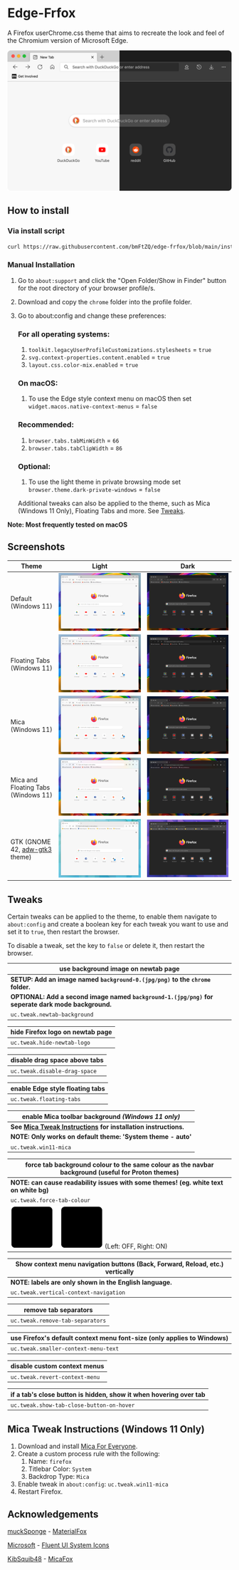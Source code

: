 # Edge-Frfox
A Firefox userChrome.css theme that aims to recreate the look and feel of the Chromium version of Microsoft Edge.

<!-- use <img> element to set a maximum width -->
<img src="screenshots/thumbnail.png" alt="thumbnail screenshot" title="Screenshot taken with macOS Monterey / Firefox Nightly 96.0a1 (2021-11-30)" width="800">

## How to install
### Via install script
```bash
curl https://raw.githubusercontent.com/bmFtZQ/edge-frfox/blob/main/install.sh > /tmp/installer.sh && chmod +x /tmp/installer.sh && /tmp/installer.sh
```

### Manual Installation
1. Go to `about:support` and click the "Open Folder/Show in Finder" button for the root directory of your browser profile/s.
2. Download and copy the `chrome` folder into the profile folder.
3. Go to about:config and change these preferences:

   ### For all operating systems:
   1. `toolkit.legacyUserProfileCustomizations.stylesheets` = `true`
   2. `svg.context-properties.content.enabled` = `true`
   3. `layout.css.color-mix.enabled` = `true`

   ### On macOS:
   1. To use the Edge style context menu on macOS then set `widget.macos.native-context-menus` = `false`

   ### Recommended:
   1. `browser.tabs.tabMinWidth` = `66`
   2. `browser.tabs.tabClipWidth` = `86`

   ### Optional:
   1. To use the light theme in private browsing mode set `browser.theme.dark-private-windows` = `false`

   Additional tweaks can also be applied to the theme, such as Mica (Windows 11 Only), Floating Tabs and more. See [Tweaks](#tweaks).

**Note: Most frequently tested on macOS**

## Screenshots
| Theme                               | Light                                   | Dark                                   |
| ----------------------------------- | --------------------------------------- | -------------------------------------- |
| Default (Windows 11)                | ![Light][s-l]                           | ![Dark][s-d]                           |
| Floating Tabs (Windows 11)          | ![Light, Floating Tabs][s-lf]           | ![Dark, Floating Tabs][s-df]           |
| Mica (Windows 11)                   | ![Light, Mica][s-lm]                    | ![Dark, Mica][s-dm]                    |
| Mica and Floating Tabs (Windows 11) | ![Light, Mica and Floating Tabs][s-lmf] | ![Dark, Mica and Floating Tabs][s-dmf] |
| GTK (GNOME 42, [adw-gtk3][1] theme) | ![Light, GTK][s-lgtk]                   | ![Dark, GTK][s-dgtk]                   |

## Tweaks
Certain tweaks can be applied to the theme, to enable them navigate to `about:config` and create a boolean key for each tweak you want to use and set it to `true`, then restart the browser.

To disable a tweak, set the key to `false` or delete it, then restart the browser.

| use background image on newtab page                                                                |
| -------------------------------------------------------------------------------------------------- |
| **SETUP: Add an image named `background-0.(jpg/png)` to the `chrome` folder.**                     |
| **OPTIONAL: Add a second image named `background-1.(jpg/png)` for seperate dark mode background.** |
| `uc.tweak.newtab-background`                                                                       |

| hide Firefox logo on newtab page |
| -------------------------------- |
| `uc.tweak.hide-newtab-logo`      |

| disable drag space above tabs |
| ----------------------------- |
| `uc.tweak.disable-drag-space` |

| enable Edge style floating tabs |
| ------------------------------- |
| `uc.tweak.floating-tabs`        |

| enable Mica toolbar background *(Windows 11 only)*                  |
| ------------------------------------------------------------------- |
| **See [Mica Tweak Instructions][3] for installation instructions.** |
| **NOTE: Only works on default theme: 'System theme - auto'**        |
| `uc.tweak.win11-mica`                                               |

| force tab background colour to the same colour as the navbar background (useful for Proton themes) |
| -------------------------------------------------------------------------------------------------- |
| **NOTE: can cause readability issues with some themes! (eg. white text on white bg)**              |
| `uc.tweak.force-tab-colour`                                                                        |
| ![force tab colour example](screenshots/force-tab-colour.svg) (Left: OFF, Right: ON)               |

| Show context menu navigation buttons (Back, Forward, Reload, etc.) vertically |
| ----------------------------------------------------------------------------- |
| **NOTE: labels are only shown in the English language.**                      |
| `uc.tweak.vertical-context-navigation`                                        |

| remove tab separators            |
| -------------------------------- |
| `uc.tweak.remove-tab-separators` |

| use Firefox's default context menu font-size (only applies to Windows) |
| ---------------------------------------------------------------------- |
| `uc.tweak.smaller-context-menu-text`                                   |

| disable custom context menus   |
| ------------------------------ |
| `uc.tweak.revert-context-menu` |

| if a tab's close button is hidden, show it when hovering over tab |
| ----------------------------------------------------------------- |
| `uc.tweak.show-tab-close-button-on-hover`                         |

## Mica Tweak Instructions (Windows 11 Only)
1. Download and install [Mica For Everyone][2].
2. Create a custom process rule with the following:
   1. Name: `firefox`
   2. Titlebar Color: `System`
   3. Backdrop Type: `Mica`
3. Enable tweak in `about:config`: `uc.tweak.win11-mica`
4. Restart Firefox.

## Acknowledgements
[muckSponge](https://github.com/muckSponge) - [MaterialFox](https://github.com/muckSponge/MaterialFox)

[Microsoft](https://github.com/microsoft) - [Fluent UI System Icons](https://github.com/microsoft/fluentui-system-icons)

[KibSquib48](https://github.com/KibSquib48) - [MicaFox](https://github.com/KibSquib48/MicaFox)

<!-- links -->
[1]: https://github.com/lassekongo83/adw-gtk3
[2]: https://github.com/MicaForEveryone/MicaForEveryone
[3]: #mica-tweak-instructions-windows-11-only

<!-- light mode screenshot links -->
[s-l]: screenshots/light.png
[s-lf]: screenshots/light-floating-tabs.png
[s-lm]: screenshots/light-mica.png
[s-lmf]: screenshots/light-mica-floating-tabs.png
[s-lgtk]: screenshots/gtk-light.png

<!-- dark mode screenshot links -->
[s-d]: screenshots/dark.png
[s-df]: screenshots/dark-floating-tabs.png
[s-dm]: screenshots/dark-mica.png
[s-dmf]: screenshots/dark-mica-floating-tabs.png
[s-dgtk]: screenshots/gtk-dark.png
